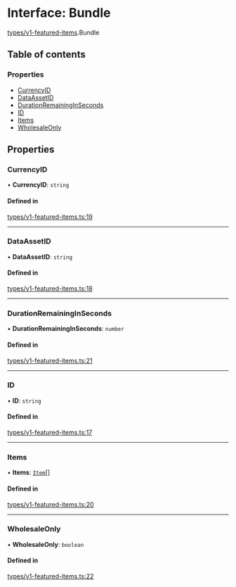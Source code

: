 # Interface: Bundle

[types/v1-featured-items](../modules/types_v1_featured_items.md).Bundle

## Table of contents

### Properties

- [CurrencyID](types_v1_featured_items.Bundle.md#currencyid)
- [DataAssetID](types_v1_featured_items.Bundle.md#dataassetid)
- [DurationRemainingInSeconds](types_v1_featured_items.Bundle.md#durationremaininginseconds)
- [ID](types_v1_featured_items.Bundle.md#id)
- [Items](types_v1_featured_items.Bundle.md#items)
- [WholesaleOnly](types_v1_featured_items.Bundle.md#wholesaleonly)

## Properties

### CurrencyID

• **CurrencyID**: `string`

#### Defined in

[types/v1-featured-items.ts:19](https://github.com/jameslinimk/unofficial-valorant-api/blob/c148ced/package/src/types/v1-featured-items.ts#L19)

___

### DataAssetID

• **DataAssetID**: `string`

#### Defined in

[types/v1-featured-items.ts:18](https://github.com/jameslinimk/unofficial-valorant-api/blob/c148ced/package/src/types/v1-featured-items.ts#L18)

___

### DurationRemainingInSeconds

• **DurationRemainingInSeconds**: `number`

#### Defined in

[types/v1-featured-items.ts:21](https://github.com/jameslinimk/unofficial-valorant-api/blob/c148ced/package/src/types/v1-featured-items.ts#L21)

___

### ID

• **ID**: `string`

#### Defined in

[types/v1-featured-items.ts:17](https://github.com/jameslinimk/unofficial-valorant-api/blob/c148ced/package/src/types/v1-featured-items.ts#L17)

___

### Items

• **Items**: [`Item`](types_v1_featured_items.Item.md)[]

#### Defined in

[types/v1-featured-items.ts:20](https://github.com/jameslinimk/unofficial-valorant-api/blob/c148ced/package/src/types/v1-featured-items.ts#L20)

___

### WholesaleOnly

• **WholesaleOnly**: `boolean`

#### Defined in

[types/v1-featured-items.ts:22](https://github.com/jameslinimk/unofficial-valorant-api/blob/c148ced/package/src/types/v1-featured-items.ts#L22)
